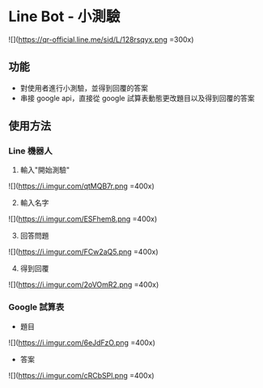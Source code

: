 # Line Bot - 小測驗

![](https://qr-official.line.me/sid/L/128rsqyx.png =300x)

## 功能
- 對使用者進行小測驗，並得到回覆的答案
- 串接 google api，直接從 google 試算表動態更改題目以及得到回覆的答案

## 使用方法
### Line 機器人
1. 輸入"開始測驗"

![](https://i.imgur.com/qtMQB7r.png =400x)

2. 輸入名字

![](https://i.imgur.com/ESFhem8.png =400x)

3. 回答問題

![](https://i.imgur.com/FCw2aQ5.png =400x)

4. 得到回覆

![](https://i.imgur.com/2oVOmR2.png =400x)

### Google 試算表
- 題目

![](https://i.imgur.com/6eJdFzO.png =400x)

- 答案

![](https://i.imgur.com/cRCbSPl.png =400x)

